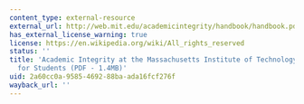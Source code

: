 ```yaml
---
content_type: external-resource
external_url: http://web.mit.edu/academicintegrity/handbook/handbook.pdf
has_external_license_warning: true
license: https://en.wikipedia.org/wiki/All_rights_reserved
status: ''
title: 'Academic Integrity at the Massachusetts Institute of Technology: A Handbook
  for Students (PDF - 1.4MB)'
uid: 2a60cc0a-9585-4692-88ba-ada16fcf276f
wayback_url: ''
---
```

